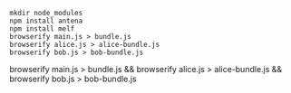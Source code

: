 ```
mkdir node_modules
npm install antena
npm install melf
browserify main.js > bundle.js
browserify alice.js > alice-bundle.js
browserify bob.js > bob-bundle.js
```

browserify main.js > bundle.js && browserify alice.js > alice-bundle.js && browserify bob.js > bob-bundle.js